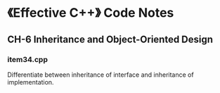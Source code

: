# 《Effective C++》 Code Notes

## CH-6 Inheritance and Object-Oriented Design 

### item34.cpp
Differentiate between inheritance of interface and inheritance of implementation.




